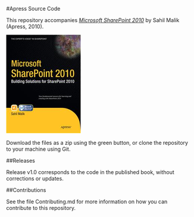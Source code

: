 #Apress Source Code

This repository accompanies [*Microsoft SharePoint 2010*](http://www.apress.com/9781430228653) by Sahil Malik (Apress, 2010).

![Cover image](9781430228653.jpg)

Download the files as a zip using the green button, or clone the repository to your machine using Git.

##Releases

Release v1.0 corresponds to the code in the published book, without corrections or updates.

##Contributions

See the file Contributing.md for more information on how you can contribute to this repository.
